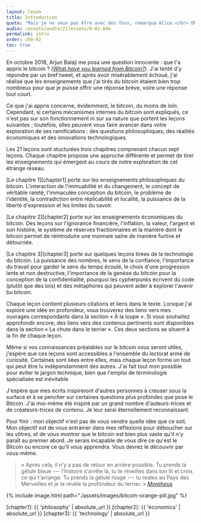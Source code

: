 ```yaml
---
layout: leçon
title: Introduction
quote: "Mais je ne veux pas être avec des fous, remarqua Alice.</br> Oh, tu n'y peux rien, dit le Chat. Nous sommes tous fous, ici. Je suis fou. Tu es folle.</br> Comment savez-vous que je suis folle ? demanda Alice.</br> Tu l'es forcément, dit le Chat. Sinon, tu ne serais pas arrivée ici.</br>"
audio: /assets/audio/21lessons/0-02.m4a
permalink: intro
order: ch0-02
toc: true
---
```


En octobre 2018, Arjun Balaji me posa une question innocente : que t'a appris le
bitcoin ? ([*What have you learned from Bitcoin?*][this question]). J'ai tenté d'y
répondre par un bref tweet, et après avoir misérablement échoué, j'ai réalisé que
les enseignements que j'ai tirés du bitcoin étaient bien trop nombreux pour que
je puisse offrir une réponse brève, voire une réponse tout court.

Ce que j'ai appris concerne, évidemment, le bitcoin, du moins de loin. Cependant,
si certains mécanismes internes du bitcoin sont expliqués, ce n'est pas sur son
fonctionnement ni sur sa nature que portent les leçons suivantes ; toutefois, elles
peuvent vous faire avancer dans votre exploration de ses ramifications : des
questions philosophiques, des réalités économiques et des innovations technologiques.

Les 21 leçons sont stucturées trois chapitres comprenant chacun sept leçons. Chaque
chapitre propose une approche différente et permet de tirer les enseignements qui
émergent au cours de notre exploration de cet étrange réseau.

[Le chapitre 1][chapter1] porte sur les enseignements philosophiques du bitcoin.
L'interaction de l'immuabilité et du changement, le concept de véritable rareté,
l'immaculée conception du bitcoin, le problème de l'identité, la contradiction entre
réplicabilité et localité, la puissance de la liberté d'expression et les limites du
savoir.

[Le chapitre 2][chapter2] porte sur les enseignements économiques du bitcoin. Des leçons
sur l'ignorance financière, l'inflation, la valeur, l'argent et son histoire, le système
de réserves fractionnaires et la manière dont le bitcoin permet de réintroduire une
monnaie saine de manière furtive et détournée.

[Le chapitre 3][chapter3] porte sur quelques leçons tirées de la technologie du bitcoin.
La puissance des nombres, le sens de la confiance, l'importance du travail pour garder le
sens du temps écoulé, le choix d'une progression lente et non destructive, l'importance
de la genèse du bitcoin pour la conception de la confidentialité, pourquoi les cypherpunks
écrivent du code (plutôt que des lois) et des métaphores qui peuvent aider à explorer
l'avenir bu bitcoin.

Chaque leçon contient plusieurs citations et liens dans le texte. Lorsque j'ai exploré une
idée en profondeur, vous trouverez des liens vers mes ouvrages correspondants dans la section
« À la loupe ». Si vous souhaitez approfondir encore, des liens vers des contenus pertinents
sont disponibles dans la section « La chute dans le terrier ». Ces deux sections se situent à
la fin de chaque leçon.

Même si vos connaissances préalables sur le bitcoin vous seront utiles, j'espère
que ces leçons sont accessibles à l'ensemble du lectorat armé de curiosité.
Certaines sont liées entre elles, mais chaque leçon forme un tout qui peut être lu
indépendamment des autres. J'ai fait tout mon possible pour éviter le jargon
technique, bien que l'emploi de terminologie spécialisée est inévitable.

J'espère que mes écrits inspireront d'autres personnes à creuser sous la surface
et à se pencher sur certaines questions plus profondes que pose le Bitcoin. J'ai
moi-même été inspiré par un grand nombre d'auteurs-trices et de créateurs-trices
de contenu. Je leur serai éternellement reconnaissant.

Pour finir : mon objectif n'est pas de vous vendre quelle idée que ce soit. Mon
objectif est de vous entrainer dans mes réflexions pour déboucher sur les vôtres,
et de vous montrer que le bitcoin est bien plus vaste qu'il n'y paraît au premier
abord. Je serais incapable de vous dire ce qu'est le Bitcoin ou encore ce qu'il
vous apprendra. Vous devrez le découvrir par vous-même.

> « Après cela, il n'y a pas de retour en arrière possible. Tu prends la
> gélule bleue --- l'histoire s'arrête là, tu te réveilles dans ton lit
> et crois ce qui t'arrange. Tu prends la gélule rouge --- tu restes au
> Pays des Merveilles et je te révèle la profondeur du terrier. »
> <cite>[Morpheus][Morpheus]</cite>

{% include image.html path="./assets/images/bitcoin-orange-pill.jpg" %}

[Morpheus]: https://en.wikipedia.org/wiki/Red_pill_and_blue_pill#The_Matrix_(1999)
[this question]: https://twitter.com/arjunblj/status/1050073234719293440

<!-- Internal -->
[chapter1]: {{ 'philosophy' | absolute_url }}
[chapter2]: {{ 'economics' | absolute_url }}
[chapter3]: {{ 'technology' | absolute_url }}

<!-- Wikipedia -->
[alice]: https://en.wikipedia.org/wiki/Alice%27s_Adventures_in_Wonderland
[carroll]: https://en.wikipedia.org/wiki/Lewis_Carroll
